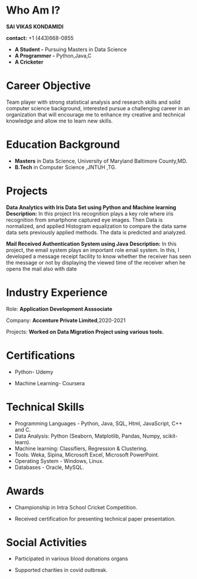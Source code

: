 
# Who Am I?

**SAI VIKAS KONDAMIDI**

**contact:** +1 (443)668-0855

* **A Student -** Pursuing Masters in Data Science
* **A Programmer -** Python,Java,C
* **A Cricketer** 

# Career Objective
Team player with strong statistical analysis and research skills and solid computer science background, interested pursue a challenging career in an organization that will encourage me to enhance my creative and technical knowledge and allow me to learn new skills.

# Education Background
* **Masters** in Data Science, University of Maryland Baltimore County,MD.
* **B.Tech** in Computer Science ,JNTUH ,TG.

# Projects
**Data Analytics with Iris Data Set using Python and Machine learning**
**Description:** In this project Iris recognition plays a key role where iris recognition from smartphone captured eye images. Then Data is normalized, and applied Histogram equalization to compare the data same data sets previously applied methods. The data is predicted and analyzed.

**Mail Received Authentication System using Java**
**Description:** In this project, the email system plays an important role email system. In this, I developed a message receipt facility to know whether the receiver has seen the message or not by displaying the viewed time of the receiver when he opens the mail also with date

# Industry Experience
Role: **Application Development Asssociate**

Company: **Accenture Private Limited**,2020-2021

Projects:
**Worked on Data Migration Project using various tools.**

# Certifications
* Python- Udemy

* Machine Learning- Coursera

# Technical Skills
* Programming Languages - Python, Java, SQL, Html, JavaScript, C++ and C.
* Data Analysis: Python (Seaborn, Matplotlib, Pandas, Numpy, scikit-learn).
* Machine learning: Classifiers, Regression & Clustering.
* Tools: Weka, Sipina, Microsoft Excel, Microsoft PowerPoint.
* Operating System - Windows, Linux.
* Databases - Oracle, MySQL.

# Awards
* Championship in Intra School Cricket Competition.

* Received certification for presenting technical paper presentation.

# Social Activities
* Participated in various blood donations organs

* Supported charities in covid outbreak.





